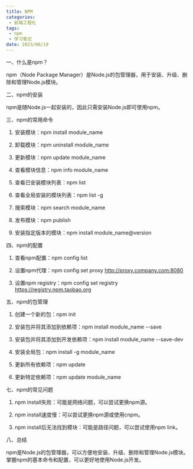 ```yaml
---
title: NPM
categories:
 - 前端工程化
tags:
 - npm
 - 学习笔记
date: 2023/06/19
---
```


一、什么是npm？

npm（Node Package Manager）是Node.js的包管理器，用于安装、升级、删除和管理Node.js模块。

二、npm的安装

npm是随Node.js一起安装的，因此只需安装Node.js即可使用npm。

三、npm的常用命令

1. 安装模块：npm install module_name

2. 卸载模块：npm uninstall module_name

3. 更新模块：npm update module_name

4. 查看模块信息：npm info module_name

5. 查看已安装模块列表：npm list

6. 查看全局安装的模块列表：npm list -g

7. 搜索模块：npm search module_name

8. 发布模块：npm publish

9. 安装指定版本的模块：npm install module_name@version

四、npm的配置

1. 查看npm配置：npm config list

2. 设置npm代理：npm config set proxy http://proxy.company.com:8080

3. 设置npm registry：npm config set registry https://registry.npm.taobao.org

五、npm的包管理

1. 创建一个新的包：npm init

2. 安装包并将其添加到依赖项：npm install module_name --save

3. 安装包并将其添加到开发依赖项：npm install module_name --save-dev

4. 安装全局包：npm install -g module_name

5. 更新所有依赖项：npm update

6. 更新特定依赖项：npm update module_name

七、npm的常见问题

1. npm install失败：可能是网络问题，可以尝试更换npm源。

2. npm install速度慢：可以尝试更换npm源或使用cnpm。

3. npm install后无法找到模块：可能是路径问题，可以尝试使用npm link。

八、总结

npm是Node.js的包管理器，可以方便地安装、升级、删除和管理Node.js模块。掌握npm的基本命令和配置，可以更好地使用Node.js开发。